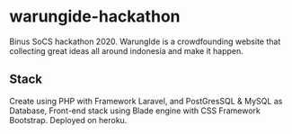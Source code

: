 # warungide-hackathon
Binus SoCS hackathon 2020. WarungIde is a crowdfounding website that collecting great ideas all around indonesia and make it happen. 

## Stack
Create using PHP with Framework Laravel, and PostGresSQL &amp; MySQL as Database, Front-end stack using Blade engine with CSS Framework Bootstrap. Deployed on heroku.
